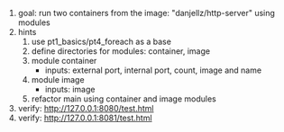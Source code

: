 1. goal: run two containers from the image: "danjellz/http-server" using modules
1. hints
    1. use pt1_basics/pt4_foreach as a base
    1. define directories for modules: container, image
    1. module container
        * inputs: external port, internal port, count, image and name
    1. module image
        * inputs: image
    1. refactor main using container and image modules
1. verify: http://127.0.0.1:8080/test.html
1. verify: http://127.0.0.1:8081/test.html
